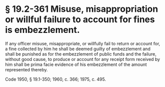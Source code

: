 # § 19.2-361 Misuse, misappropriation or willful failure to account for fines is embezzlement.

<p>If any officer misuse, misappropriate, or willfully fail to return or account for, a fine collected by him he shall be deemed guilty of embezzlement and shall be punished as for the embezzlement of public funds and the failure, without good cause, to produce or account for any receipt form received by him shall be prima facie evidence of his embezzlement of the amount represented thereby.</p><p>Code 1950, § 19.1-350; 1960, c. 366; 1975, c. 495.</p>